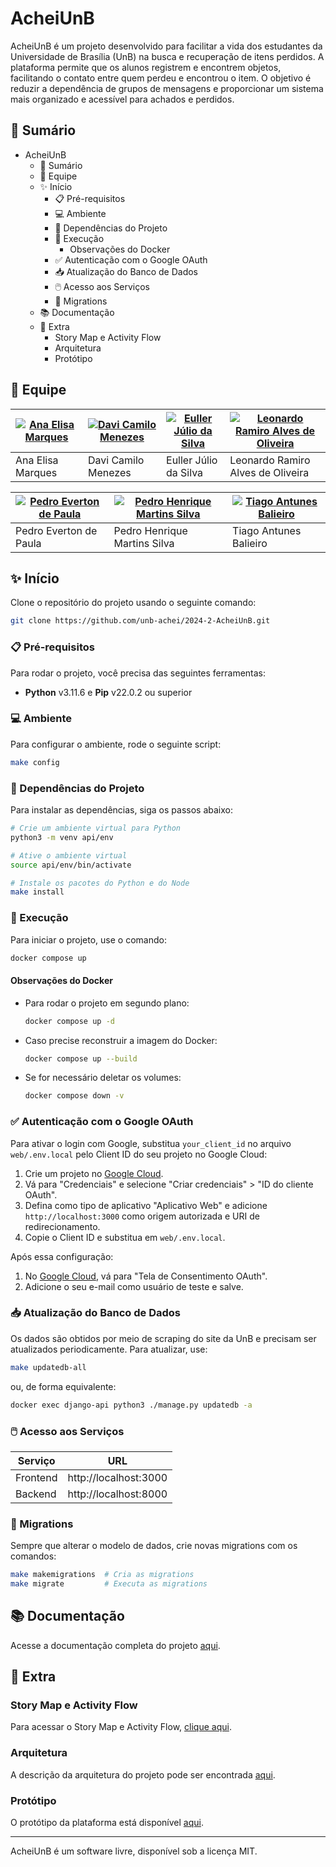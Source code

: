 # AcheiUnB

AcheiUnB é um projeto desenvolvido para facilitar a vida dos estudantes da Universidade de Brasília (UnB) na busca e recuperação de itens perdidos. A plataforma permite que os alunos registrem e encontrem objetos, facilitando o contato entre quem perdeu e encontrou o item. O objetivo é reduzir a dependência de grupos de mensagens e proporcionar um sistema mais organizado e acessível para achados e perdidos.

## 📝 Sumário

- AcheiUnB
  - 📝 Sumário
  - 👥 Equipe
  - ✨ Início
    - 📋 Pré-requisitos
    - 💻 Ambiente
    - 📁 Dependências do Projeto
    - 💾 Execução
      - Observações do Docker
    - ✅ Autenticação com o Google OAuth
    - 📥 Atualização do Banco de Dados
    - 🖱️ Acesso aos Serviços
    - 📍 Migrations
  - 📚 Documentação
  - 📎 Extra
    - Story Map e Activity Flow
    - Arquitetura
    - Protótipo

## 👥 Equipe

| [![Ana Elisa Marques](https://avatars.githubusercontent.com/u/78448515?v=4)](https://github.com/anaelisaramos) | [![Davi Camilo Menezes](https://avatars.githubusercontent.com/u/144080784?v=4)](https://github.com/DaviCamilo23) | [![Euller Júlio da Silva](https://avatars.githubusercontent.com/u/125329742?v=4)](https://github.com/potatoyz908) | [![Leonardo Ramiro Alves de Oliveira](https://avatars.githubusercontent.com/u/144712954?v=4)](https://github.com/leoramiroo) |
|-------------------------------------------------------------|-----------------------------------------------------------|-----------------------------------------------------------|-----------------------------------------------------------|
| Ana Elisa Marques | Davi Camilo Menezes | Euller Júlio da Silva | Leonardo Ramiro Alves de Oliveira |

| [![Pedro Everton de Paula](https://avatars.githubusercontent.com/u/117595816?v=4)](https://github.com/pedroeverton217) | [![Pedro Henrique Martins Silva](https://avatars.githubusercontent.com/u/142694744?v=4)](https://github.com/314dro) | [![Tiago Antunes Balieiro](https://avatars.githubusercontent.com/u/143669941?v=4)](https://github.com/TiagoBalieiro) | 
|-------------------------------------------------------------|-----------------------------------------------------------|-----------------------------------------------------------|
| Pedro Everton de Paula | Pedro Henrique Martins Silva | Tiago Antunes Balieiro |


## ✨ Início

Clone o repositório do projeto usando o seguinte comando:

```bash
git clone https://github.com/unb-achei/2024-2-AcheiUnB.git
```

### 📋 Pré-requisitos

Para rodar o projeto, você precisa das seguintes ferramentas:

- **Python** v3.11.6 e **Pip** v22.0.2 ou superior

### 💻 Ambiente

Para configurar o ambiente, rode o seguinte script:

```bash
make config
```

### 📁 Dependências do Projeto

Para instalar as dependências, siga os passos abaixo:

```bash
# Crie um ambiente virtual para Python
python3 -m venv api/env

# Ative o ambiente virtual
source api/env/bin/activate

# Instale os pacotes do Python e do Node
make install
```

### 💾 Execução

Para iniciar o projeto, use o comando:

```bash
docker compose up
```

#### Observações do Docker

- Para rodar o projeto em segundo plano:

  ```bash
  docker compose up -d
  ```

- Caso precise reconstruir a imagem do Docker:

  ```bash
  docker compose up --build
  ```

- Se for necessário deletar os volumes:

  ```bash
  docker compose down -v
  ```

### ✅ Autenticação com o Google OAuth

Para ativar o login com Google, substitua `your_client_id` no arquivo `web/.env.local` pelo Client ID do seu projeto no Google Cloud:

1. Crie um projeto no [Google Cloud](https://console.cloud.google.com/).
2. Vá para "Credenciais" e selecione "Criar credenciais" > "ID do cliente OAuth".
3. Defina como tipo de aplicativo "Aplicativo Web" e adicione `http://localhost:3000` como origem autorizada e URI de redirecionamento.
4. Copie o Client ID e substitua em `web/.env.local`.

Após essa configuração:

1. No [Google Cloud](https://console.cloud.google.com/), vá para "Tela de Consentimento OAuth".
2. Adicione o seu e-mail como usuário de teste e salve.

### 📥 Atualização do Banco de Dados

Os dados são obtidos por meio de scraping do site da UnB e precisam ser atualizados periodicamente. Para atualizar, use:

```bash
make updatedb-all
```

ou, de forma equivalente:

```bash
docker exec django-api python3 ./manage.py updatedb -a
```

### 🖱️ Acesso aos Serviços

| Serviço    | URL                     |
|------------|--------------------------|
| Frontend   | http://localhost:3000    |
| Backend    | http://localhost:8000    |

### 📍 Migrations

Sempre que alterar o modelo de dados, crie novas migrations com os comandos:

```bash
make makemigrations  # Cria as migrations
make migrate         # Executa as migrations
```

## 📚 Documentação

Acesse a documentação completa do projeto [aqui](https://github.com/unb-achei/2024-2-AcheiUnB/wiki).

## 📎 Extra

### Story Map e Activity Flow

Para acessar o Story Map e Activity Flow, [clique aqui](https://miro.com/app/board/uXjVLKTcaY4=/?share_link_id=775702257830).

### Arquitetura

A descrição da arquitetura do projeto pode ser encontrada [aqui](https://github.com/unb-achei/2024-2-AcheiUnB/wiki/Arquitetura).

### Protótipo

O protótipo da plataforma está disponível [aqui](https://github.com/unb-achei/2024-2-AcheiUnB/wiki/Protótipo).

---

AcheiUnB é um software livre, disponível sob a licença MIT.
```
